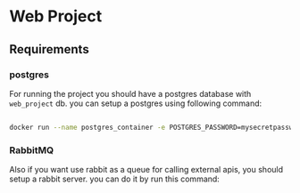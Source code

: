 # Web Project

## Requirements

### postgres

For running the project you should have a postgres database with `web_project` db. you can setup a postgres using following command:
```bash

docker run --name postgres_container -e POSTGRES_PASSWORD=mysecretpassword -d -p 5432:5432 -v postgres_data:/var/lib/postgresql/data postgres
```

### RabbitMQ
Also if you want use rabbit as a queue for calling external apis, you should setup a rabbit server. you can do it by run this command:
```bash

```


